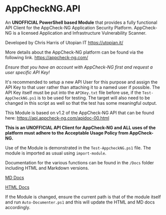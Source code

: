 # AppCheckNG.API

An **UNOFFICIAL PowerShell based Module** that provides a fully functional API Client for the AppCheck-NG Application Security Platform.
AppCheck-NG is a licensed Application and Infrastructure Vulnerability Scanner.

Developed by Chris Harris of Utopian IT
https://utopian.it/

More details about the AppCheck-NG platform can be found via the following link.
https://appcheck-ng.com/

*Ensure that you have an account with AppCheck-NG first and request a user specific API Key!*

It's recommended to setup a new API User for this purpose and assign the API Key to that user rather than attaching it to a named user if possible.
The API Key itself must be put into the `APIKey.txt` file before use, if the `Test-AppCheckNG.ps1` is to be used for testing. The target will also need to be changed in this script as well so that the test has some meaningful output.

This Module is based on v1.2 of the AppCheck-NG API that can be found here:
https://api.appcheck-ng.com/apidoc-00.html

**This is an UNOFFICIAL API Client for AppCheck-NG and ALL uses of the platform must adhere to the Acceptable Usage Policy from AppCheck-NG.**

Use of the Module is demonstrated in the `Test-AppcheckNG.ps1` file. The module is imported as usual using `import-module`.

Documentation for the various functions can be found in the `/Docs` folder including HTML and Markdown versions.

[MD Docs](https://github.com/utopianit-base/AppCheckNG.API/blob/main/Docs/AppCheck-NG.md)

[HTML Docs](https://github.com/utopianit-base/AppCheckNG.API/blob/main/Docs/AppCheck-NG.html)

If the Module is changed, ensure the current path is that of the module itself and run `Auto-Documenter.ps1` and this will update the HTML and MD docs accordingly.
